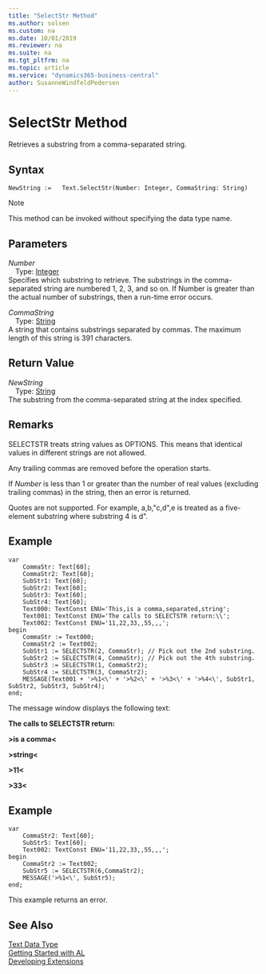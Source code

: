 ```yaml
---
title: "SelectStr Method"
ms.author: solsen
ms.custom: na
ms.date: 10/01/2019
ms.reviewer: na
ms.suite: na
ms.tgt_pltfrm: na
ms.topic: article
ms.service: "dynamics365-business-central"
author: SusanneWindfeldPedersen
---
```

[//]: # (START>DO_NOT_EDIT)
[//]: # (IMPORTANT:Do not edit any of the content between here and the END>DO_NOT_EDIT.)
[//]: # (Any modifications should be made in the .xml files in the ModernDev repo.)
# SelectStr Method
Retrieves a substring from a comma-separated string.


## Syntax
```
NewString :=   Text.SelectStr(Number: Integer, CommaString: String)
```
> [!NOTE]  
> This method can be invoked without specifying the data type name.  
## Parameters
*Number*  
&emsp;Type: [Integer](../integer/integer-data-type.md)  
Specifies which substring to retrieve. The substrings in the comma-separated string are numbered 1, 2, 3, and so on. If Number is greater than the actual number of substrings, then a run-time error occurs.
        
*CommaString*  
&emsp;Type: [String](../string/string-data-type.md)  
A string that contains substrings separated by commas. The maximum length of this string is 391 characters.  


## Return Value
*NewString*  
&emsp;Type: [String](../string/string-data-type.md)  
The substring from the comma-separated string at the index specified.  


[//]: # (IMPORTANT: END>DO_NOT_EDIT)

## Remarks  
 SELECTSTR treats string values as OPTIONS. This means that identical values in different strings are not allowed.  
  
 Any trailing commas are removed before the operation starts.  
  
 If *Number* is less than 1 or greater than the number of real values \(excluding trailing commas\) in the string, then an error is returned.  
  
 Quotes are not supported. For example, a,b,"c,d",e is treated as a five-element substring where substring 4 is d".  
  
## Example  
 
```  
var
    CommaStr: Text[60];  
    CommaStr2: Text[60];  
    SubStr1: Text[60];  
    SubStr2: Text[60];  
    SubStr3: Text[60];  
    SubStr4: Text[60];  
    Text000: TextConst ENU='This,is a comma,separated,string';
    Text001: TextConst ENU='The calls to SELECTSTR return:\\';
    Text002: TextConst ENU='11,22,33,,55,,,';
begin
    CommaStr := Text000;  
    CommaStr2 := Text002;  
    SubStr1 := SELECTSTR(2, CommaStr); // Pick out the 2nd substring.  
    SubStr2 := SELECTSTR(4, CommaStr); // Pick out the 4th substring.  
    SubStr3 := SELECTSTR(1, CommaStr2);  
    SubStr4 := SELECTSTR(3, CommaStr2);  
    MESSAGE(Text001 + '>%1<\' + '>%2<\' + '>%3<\' + '>%4<\', SubStr1, SubStr2, SubStr3, SubStr4);  
end;
```  
  
 The message window displays the following text:  
  
 **The calls to SELECTSTR return:**  
  
 **>is a comma\<**  
  
 **>string\<**  
  
 **>11\<**  
  
 **>33\<**  
  
## Example   
```  
var
    CommaStr2: Text[60];  
    SubStr5: Text[60];  
    Text002: TextConst ENU='11,22,33,,55,,,';
begin
    CommaStr2 := Text002;  
    SubStr5 := SELECTSTR(6,CommaStr2);  
    MESSAGE('>%1<\', SubStr5);  
end;
```  
  
 This example returns an error.  

## See Also
[Text Data Type](text-data-type.md)  
[Getting Started with AL](../../devenv-get-started.md)  
[Developing Extensions](../../devenv-dev-overview.md)